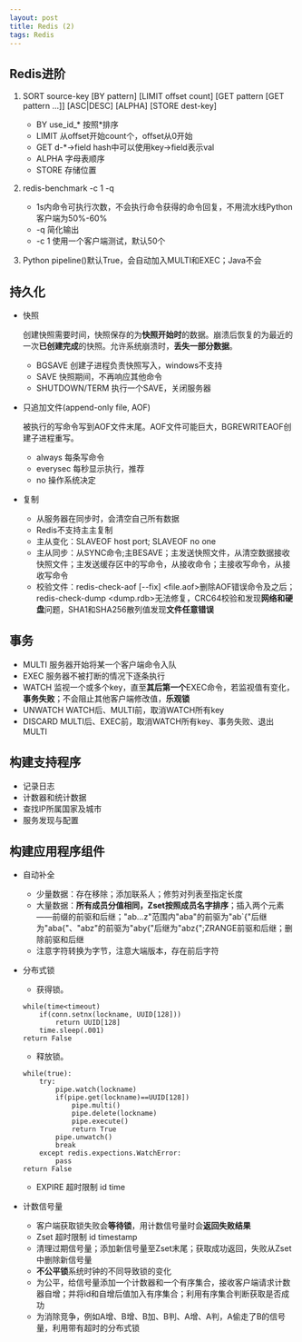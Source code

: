 ```yaml
---
layout: post
title: Redis (2)
tags: Redis
---
```

## Redis进阶

1. SORT source-key [BY pattern] [LIMIT offset count] [GET pattern [GET pattern ...]] [ASC\|DESC] [ALPHA] [STORE dest-key]

	- BY use_id_* 按照*排序
	- LIMIT 从offset开始count个，offset从0开始
	- GET d-*->field hash中可以使用key->field表示val
	- ALPHA 字母表顺序
	- STORE 存储位置

2. redis-benchmark -c 1 -q

	- 1s内命令可执行次数，不会执行命令获得的命令回复，不用流水线Python客户端为50%-60%
	- -q 简化输出
	- -c 1 使用一个客户端测试，默认50个

3. Python pipeline()默认True，会自动加入MULTI和EXEC；Java不会

## 持久化

- 快照

	创建快照需要时间，快照保存的为**快照开始时**的数据。崩溃后恢复的为最近的一次**已创建完成**的快照。允许系统崩溃时，**丢失一部分数据**。

	- BGSAVE 创建子进程负责快照写入，windows不支持
	- SAVE 快照期间，不再响应其他命令
	- SHUTDOWN/TERM 执行一个SAVE，关闭服务器

- 只追加文件(append-only file, AOF)

	被执行的写命令写到AOF文件末尾。AOF文件可能巨大，BGREWRITEAOF创建子进程重写。

	- always 每条写命令
	- everysec 每秒显示执行，推荐
	- no 操作系统决定

- 复制

	- 从服务器在同步时，会清空自己所有数据
	- Redis不支持主主复制
	- 主从变化：SLAVEOF host port; SLAVEOF no one
	- 主从同步：从SYNC命令;主BESAVE；主发送快照文件，从清空数据接收快照文件；主发送缓存区中的写命令，从接收命令；主接收写命令，从接收写命令
	- 校验文件：redis-check-aof [\--fix] <file.aof>删除AOF错误命令及之后；redis-check-dump \<dump.rdb\>无法修复，CRC64校验和发现**网络和硬盘**问题，SHA1和SHA256散列值发现**文件任意错误**

## 事务

- MULTI 服务器开始将某一个客户端命令入队
- EXEC 服务器不被打断的情况下逐条执行
- WATCH 监视一个或多个key，直至**其后第一个**EXEC命令，若监视值有变化，**事务失败**；不会阻止其他客户端修改值，**乐观锁**
- UNWATCH WATCH后、MULTI前，取消WATCH所有key
- DISCARD MULTI后、EXEC前，取消WATCH所有key、事务失败、退出MULTI

## 构建支持程序

- 记录日志
- 计数器和统计数据
- 查找IP所属国家及城市
- 服务发现与配置

## 构建应用程序组件

- 自动补全
	- 少量数据：存在移除；添加联系人；修剪对列表至指定长度
	- 大量数据：**所有成员分值相同，Zset按照成员名字排序**；插入两个元素——前缀的前驱和后继；"ab…z"范围内"aba"的前驱为"ab`{"后继为"aba{"、"abz"的前驱为"aby{"后继为"abz{";ZRANGE前驱和后继；删除前驱和后继
	- 注意字符转换为字节，注意大端版本，存在前后字符

- 分布式锁
	-  获得锁。
	```
	while(time<timeout)
		if(conn.setnx(lockname, UUID[128]))
			return UUID[128]
		time.sleep(.001)
	return False
	```
	-  释放锁。
	```
	while(true):
		try:
			pipe.watch(lockname)
			if(pipe.get(lockname)==UUID[128])
				pipe.multi()
				pipe.delete(lockname)
				pipe.execute()
				return True
			pipe.unwatch()
			break
		except redis.expections.WatchError:
			pass
	return False
	```
	-  EXPIRE 超时限制 id time

- 计数信号量
	- 客户端获取锁失败会**等待锁**，用计数信号量时会**返回失败结果**
	- Zset 超时限制 id timestamp
	- 清理过期信号量；添加新信号量至Zset末尾；获取成功返回，失败从Zset中删除新信号量
	- **不公平锁**系统时钟的不同导致锁的变化
	- 为公平，给信号量添加一个计数器和一个有序集合，接收客户端请求计数器自增；并将id和自增后值加入有序集合；利用有序集合判断获取是否成功
	- 为消除竞争，例如A增、B增、B加、B判、A增、A判，A偷走了B的信号量，利用带有超时的分布式锁
